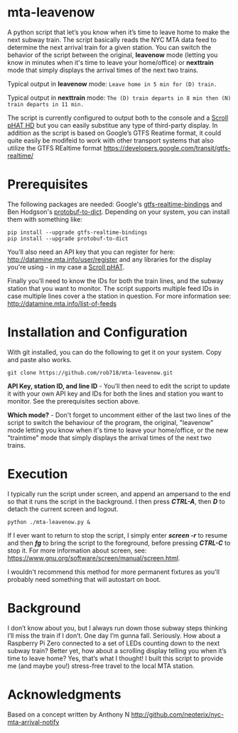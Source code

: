 # mta-leavenow
A python script that let’s you know when it’s time to leave home to make the next subway train. The script basically reads the NYC MTA data feed to determine the next arrival train for a given station. You can switch the behavior of the script between the original, **leavenow** mode (letting you know in minutes when it's time to leave your home/office) or **nexttrain** mode that simply displays the arrival times of the next two trains.

Typical output in **leavenow** mode:
```Leave home in 5 min for (D) train.```

Typical output in **nexttrain** mode:
```The (D) train departs in 8 min then (N) train departs in 11 min.```

The script is currently configured to output both to the console and a [Scroll pHAT HD](https://shop.pimoroni.com/products/scroll-phat-hd) but you can easily substitue any type of third-party display. In addition as the script is based on Google’s GTFS Reatime format, it could quite easily be modifeid to work with other transport systems that also utilize the GTFS REaltime format https://developers.google.com/transit/gtfs-realtime/

# Prerequisites
The following packages are needed:  Google's [gtfs-realtime-bindings](https://github.com/google/gtfs-realtime-bindings) and Ben Hodgson's [protobuf-to-dict](https://github.com/kaporzhu/protobuf-to-dict). Depending on your system, you can install them with something like:
```
pip install --upgrade gtfs-realtime-bindings
pip install --upgrade protobuf-to-dict
```

You’ll also need an API key that you can register for here: http://datamine.mta.info/user/register and any libraries for the display you're using - in my case a [Scroll pHAT](https://shop.pimoroni.com/products/scroll-phat-hd).

Finally you’ll need to know the IDs for both the train lines, and the subway station that you want to monitor. The script supports multiple feed IDs in case multiple lines cover a the station in question. For more information see: http://datamine.mta.info/list-of-feeds

# Installation and Configuration

With git installed, you can do the following to get it on your system. Copy and paste also works.
```
git clone https://github.com/rob718/mta-leavenow.git
```

**API Key, station ID, and line ID** - You’ll then need to edit the script to update it with your own API key and IDs for both the lines and station you want to monitor. See the prerequisites section above.

**Which mode?** - Don't forget to uncomment either of the last two lines of the script to switch the behaviour of the program, the original, "leavenow" mode letting you know when it's time to leave your home/office, or the new "traintime" mode that simply displays the arrival times of the next two trains.

# Execution
I typically run the script under screen, and append an ampersand to the end so that it runs the script in the background. I then press ***CTRL-A***, then ***D*** to detach the current screen and logout.
```
python ./mta-leavenow.py &
```
If I ever want to return to stop the script, I simply enter ***screen -r*** to resume and then ***fg*** to bring the script to the foreground, before pressing ***CTRL-C*** to stop it. For more information about screen, see: https://www.gnu.org/software/screen/manual/screen.html.

I wouldn't recommend this method for more permanent fixtures as you'll probably need something that will autostart on boot.

# Background
I don’t know about you, but I always run down those subway steps thinking I’ll miss the train if I don’t. One day I’m gunna fall. Seriously. How about a Raspberry Pi Zero connected to a set of LEDs counting down to the next subway train? Better yet, how about a scrolling display telling you when it’s time to leave home? Yes, that’s what I thought! I built this script to provide me (and maybe you!) stress-free travel to the local MTA station.

# Acknowledgments
Based on a concept written by Anthony N http://github.com/neoterix/nyc-mta-arrival-notify

